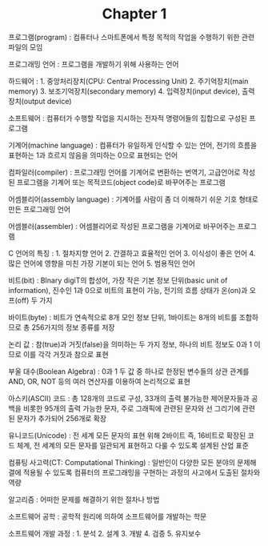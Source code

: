 <h1 align="center">Chapter 1</h1>

프로그램(program) : 컴퓨터나 스마트폰에서 특정 목적의 작업을 수행하기 위한 관련 파일의 모임

프로그래밍 언어 : 프로그램을 개발하기 위해 사용하는 언어

하드웨어 : 1. 중앙처리장치(CPU: Central Processing Unit) 2. 주기억장치(main memory) 3. 보조기억장치(secondary memory) 4. 입력장치(input device), 출력장치(output device)

소프트웨어 : 컴퓨터가 수행할 작업을 지시하는 전자적 명령어들의 집합으로 구성된 프로그램

기계어(machine language) : 컴퓨터가 유일하게 인식할 수 있는 언어, 전기의 흐름을 표현하는 1과 흐르지 않음을 의미하는 0으로 표현되는 언어

컴파일러(compiler) : 프로그래밍 언어를 기계어로 변환하는 번역기, 고급언어로 작성된 프로그램을 기계어 또는 목적코드(object code)로 바꾸어주는 프로그램

어셈블리어(assembly language) : 기계어를 사람이 좀 더 이해하기 쉬운 기호 형태로 만든 프로그래밍 언어

어셈블러(assembler) : 어셈블리어로 작성된 프로그램을 기계어로 바꾸어주는 프로그램

C 언어의 특징  : 1. 절차지향 언어 2. 간결하고 효율적인 언어 3. 이식성이 좋은 언어 4. 많은 언어에 영향을 미친 가장 기본이 되는 언어 5. 범용적인 언어

비트(bit) : BInary digiT의 합성어, 가장 작은 기본 정보 단위(basic unit of information), 진수인 1과 0으로 비트의 표현이 가능, 전기의 흐름 상태가 온(on)과 오프(off) 두 가지

바이트(byte) : 비트가 연속적으로 8개 모인 정보 단위, 1바이트는 8개의 비트를 조합하므로 총 256가지의 정보 종류를 저장

논리 값 : 참(true)과 거짓(false)을 의미하는 두 가지 정보, 하나의 비트 정보도 0과 1 이므로 이를 각각 거짓과 참으로 표현

부울 대수(Boolean Algebra) : 0과 1 두 값 중 하나로 한정된 변수들의 상관 관계를 AND, OR, NOT 등의 여러 연산자를 이용하여 논리적으로 표현

아스키(ASCII) 코드 : 총 128개의 코드로 구성, 33개의 출력 불가능한 제어문자들과 공백을 비롯한 95개의 출력 가능한 문자, 주로 그래픽에 관련된 문자와 선 그리기에 관련된 문자가 추가되어 256개로 확장

유니코드(Unicode) : 전 세계 모든 문자의 표현 위해 2바이트 즉, 16비트로 확장된 코드 체계, 전 세계의 모든 문자를 일관되게 표현하고 다룰 수 있도록 설계된 산업 표준

컴퓨팅 사고력(CT: Computational Thinking) : 일반인이 다양한 모든 분야의 문제해결에 적용될 수 있도록 컴퓨터의 프로그래밍을 구현하는 과정의 사고에서 도출된 절차와 역량

알고리즘 : 어떠한 문제를 해결하기 위한 절차나 방법

소프트웨어 공학 : 공학적 원리에 의하여 소프트웨어를 개발하는 학문

소프트웨어 개발 과정 : 1. 분석 2. 설계 3. 개발 4. 검증 5. 유지보수











